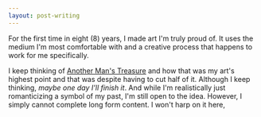 ```yaml
---
layout: post-writing
---
```


For the first time in eight (8) years, I made art I'm truly proud of. It uses the medium I'm most comfortable with and a creative process that happens to work for me specifically.

I keep thinking of <a href="theater/another-mans-treasure.html">Another Man's Treasure</a> and how that was my art's highest point and that was despite having to cut half of it. Although I keep thinking, *maybe one day I'll finish it*. And while I'm realistically just romanticizing a symbol of my past, I'm still open to the idea. However, I simply cannot complete long form content. I won't harp on it here, 